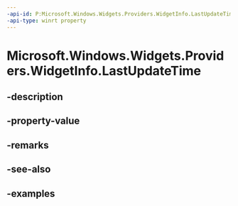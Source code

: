 ```yaml
---
-api-id: P:Microsoft.Windows.Widgets.Providers.WidgetInfo.LastUpdateTime
-api-type: winrt property
---
```


# Microsoft.Windows.Widgets.Providers.WidgetInfo.LastUpdateTime

<!--
public System.DateTimeOffset LastUpdateTime { get; }
-->


## -description

## -property-value

## -remarks

## -see-also

## -examples


